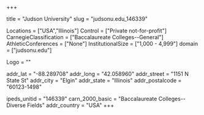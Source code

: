
+++

title = "Judson University"
slug = "judsonu.edu_146339"

Locations = ["USA","Illinois"]
Control = ["Private not-for-profit"]
CarnegieClassification = ["Baccalaureate Colleges--General"]
AthleticConferences = ["None"]
InstitutionalSize = ["1,000 - 4,999"]
domain = ["judsonu.edu"]

Logo = ""

addr_lat = "-88.289708"
addr_long = "42.058960"
addr_street = "1151 N State St"
addr_city = "Elgin"
addr_state = "Illinois"
addr_postalcode = "60123-1498"

ipeds_unitid = "146339"
carn_2000_basic = "Baccalaureate Colleges--Diverse Fields"
addr_country = "USA"
+++
    
